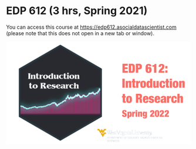 # EDP 612 (3 hrs, Spring 2021)

You can access this course at https://edp612.asocialdatascientist.com (please note that this does not open in a new tab or window).

![EDP 612 image](static/img/course_info.png)
